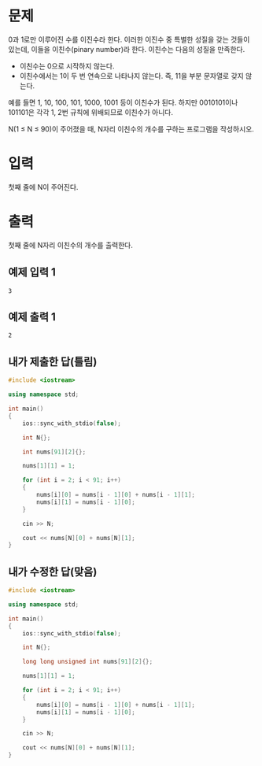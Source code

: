 문제
===============
0과 1로만 이루어진 수를 이진수라 한다. 이러한 이진수 중 특별한 성질을 갖는 것들이 있는데, 이들을 이친수(pinary number)라 한다. 이친수는 다음의 성질을 만족한다.

- 이친수는 0으로 시작하지 않는다.
- 이친수에서는 1이 두 번 연속으로 나타나지 않는다. 즉, 11을 부분 문자열로 갖지 않는다.

예를 들면 1, 10, 100, 101, 1000, 1001 등이 이친수가 된다. 하지만 0010101이나 101101은 각각 1, 2번 규칙에 위배되므로 이친수가 아니다.

N(1 ≤ N ≤ 90)이 주어졌을 때, N자리 이친수의 개수를 구하는 프로그램을 작성하시오.

입력
==========
첫째 줄에 N이 주어진다.

출력
=========
첫째 줄에 N자리 이친수의 개수를 출력한다.

예제 입력 1 
-----------
```
3
```
예제 출력 1 
-----------
```
2
```

내가 제출한 답(틀림)
-----------------
```cpp
#include <iostream>

using namespace std;

int main()
{
	ios::sync_with_stdio(false);

	int N{};

	int nums[91][2]{};

	nums[1][1] = 1;

	for (int i = 2; i < 91; i++)
	{
		nums[i][0] = nums[i - 1][0] + nums[i - 1][1];
		nums[i][1] = nums[i - 1][0];
	}

	cin >> N;

	cout << nums[N][0] + nums[N][1];
}
```

내가 수정한 답(맞음)
--------------
```cpp
#include <iostream>

using namespace std;

int main()
{
	ios::sync_with_stdio(false);

	int N{};

	long long unsigned int nums[91][2]{};

	nums[1][1] = 1;

	for (int i = 2; i < 91; i++)
	{
		nums[i][0] = nums[i - 1][0] + nums[i - 1][1];
		nums[i][1] = nums[i - 1][0];
	}

	cin >> N;

	cout << nums[N][0] + nums[N][1];
}
```
